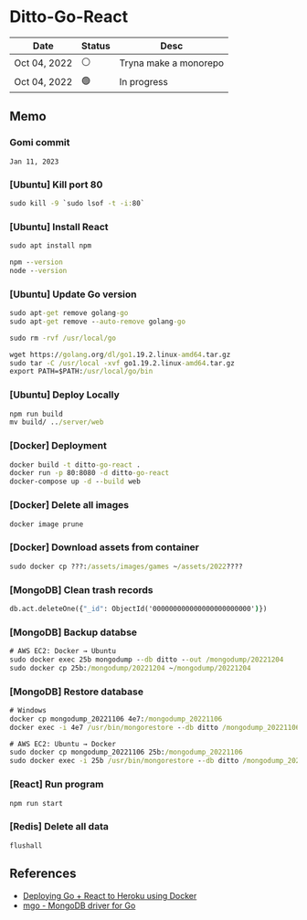 # Ditto-Go-React

| Date | Status | Desc |
| --- | --- | --- |
| Oct 04, 2022 | ⚪️ | Tryna make a monorepo |
| Oct 04, 2022 | 🟢 | In progress |

## Memo

### Gomi commit

``` 53
Jan 11, 2023
```

### [Ubuntu] Kill port 80

``` cmd
sudo kill -9 `sudo lsof -t -i:80`
```

### [Ubuntu] Install React

``` cmd
sudo apt install npm

npm --version
node --version
```

### [Ubuntu] Update Go version

``` cmd
sudo apt-get remove golang-go
sudo apt-get remove --auto-remove golang-go

sudo rm -rvf /usr/local/go

wget https://golang.org/dl/go1.19.2.linux-amd64.tar.gz
sudo tar -C /usr/local -xvf go1.19.2.linux-amd64.tar.gz
export PATH=$PATH:/usr/local/go/bin
```

### [Ubuntu] Deploy Locally

``` cmd
npm run build
mv build/ ../server/web
```

### [Docker] Deployment

``` cmd
docker build -t ditto-go-react .
docker run -p 80:8080 -d ditto-go-react
docker-compose up -d --build web
```

### [Docker] Delete all images

``` cmd
docker image prune
```

### [Docker] Download assets from container

``` cmd
sudo docker cp ???:/assets/images/games ~/assets/2022????
```

### [MongoDB] Clean trash records

``` cmd
db.act.deleteOne({"_id": ObjectId('000000000000000000000000')})
```

### [MongoDB] Backup databse

``` cmd
# AWS EC2: Docker → Ubuntu
sudo docker exec 25b mongodump --db ditto --out /mongodump/20221204
sudo docker cp 25b:/mongodump/20221204 ~/mongodump/20221204
```

### [MongoDB] Restore database

``` cmd
# Windows
docker cp mongodump_20221106 4e7:/mongodump_20221106
docker exec -i 4e7 /usr/bin/mongorestore --db ditto /mongodump_20221106/ditto

# AWS EC2: Ubuntu → Docker
sudo docker cp mongodump_20221106 25b:/mongodump_20221106
sudo docker exec -i 25b /usr/bin/mongorestore --db ditto /mongodump_20221106/ditto
```

### [React] Run program

``` cmd
npm run start
```

### [Redis] Delete all data

``` redis-cli
flushall
```

## References

- [Deploying Go + React to Heroku using Docker](https://levelup.gitconnected.com/deploying-go-react-to-heroku-using-docker-9844bf075228)
- [mgo - MongoDB driver for Go](https://github.com/go-mgo/mgo)
